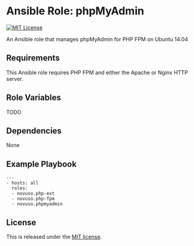 # Ansible Role: phpMyAdmin

[![MIT License](http://img.shields.io/badge/license-MIT-003399.svg)](http://opensource.org/licenses/MIT)

An Ansible role that manages phpMyAdmin for PHP FPM on Ubuntu 14.04

## Requirements

This Ansible role requires PHP FPM and either the Apache or Nginx HTTP server.

## Role Variables

TODO

## Dependencies

None

## Example Playbook

    ---
    - hosts: all
      roles:
      - novuso.php-ext
      - novuso.php-fpm
      - novuso.phpmyadmin

## License

This is released under the [MIT license](http://opensource.org/licenses/MIT).
